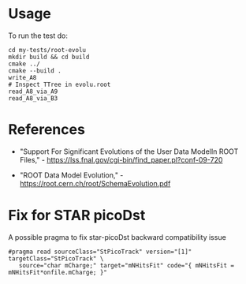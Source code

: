 # Usage

To run the test do:

    cd my-tests/root-evolu
    mkdir build && cd build
    cmake ../
    cmake --build .
    write_A8
    # Inspect TTree in evolu.root
    read_A8_via_A9
    read_A8_via_B3


# References

- "Support For Significant Evolutions of the User Data ModelIn ROOT Files," -
  https://lss.fnal.gov/cgi-bin/find_paper.pl?conf-09-720

- "ROOT Data Model Evolution," - https://root.cern.ch/root/SchemaEvolution.pdf 


# Fix for STAR picoDst

A possible pragma to fix star-picoDst backward compatibility issue

    #pragma read sourceClass="StPicoTrack" version="[1]" targetClass="StPicoTrack" \
       source="char mCharge;" target="mNHitsFit" code="{ mNHitsFit = mNHitsFit*onfile.mCharge; }"
